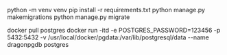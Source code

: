 python -m venv venv
pip install -r requirements.txt
python manage.py makemigrations
python manage.py migrate

docker pull postgres
docker run -itd -e POSTGRES_PASSWORD=123456 -p 5432:5432  -v /usr/local/docker/pgdata:/var/lib/postgresql/data --name dragonpgdb postgres
